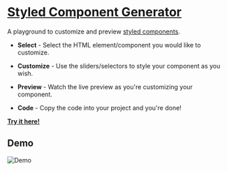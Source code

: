 # [Styled Component Generator](http://naxulanth.github.io/styled-component-generator/)

A playground to customize and preview [styled components](https://github.com/styled-components/styled-components).

- **Select** - Select the HTML element/component you would like to customize.

- **Customize** - Use the sliders/selectors to style your component as you wish.

- **Preview** - Watch the live preview as you're customizing your component.

- **Code** - Copy the code into your project and you're done!

[**Try it here!**](http://naxulanth.github.io/styled-component-generator/)

## Demo
![Demo](https://s3.eu-central-1.amazonaws.com/www.deniz.gg/styled.gif)
